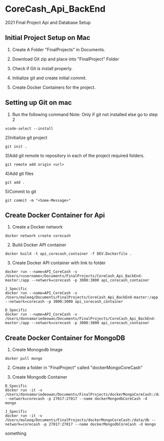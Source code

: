 # CoreCash_Api_BackEnd
2021 Final Project Api and Database Setup

## Initial Project Setup on Mac
1) Create A Folder "FinalProjects" in Documents.

2) Download Git zip and place into "FinalProject" Folder

3) Check if Git is install properly.

4) Initialize git and create initial commit.

5) Create Docker Containers for the project.


## Setting up Git on mac 
1) Run the following command Note: Only if git not installed else go to step 2
```
xcode-select --install
```

2)Initialize git project
```
git init .
```

3)Add git remote to repository in each of the project required folders.
```
git remote add origin <url>
```

4)Add git files
```
git add .
```
5)Commit to git
```
git commit -m "<Some-Message>"
```

## Create Docker Container for Api
1) Create a Docker network
```
docker network create corecash
```

2) Build Docker API container
```
docker build -t api_corecash_container -f DEV.Dockerfile .
```

3) Create Docker API container with link to folder
```
docker run --name=API_CoreCash -v /Users/<username>/Documents/FinalProjects/CoreCash_Api_BackEnd-master:/app --network=corecash -p 3000:3000 api_corecash_container

J_Specific 
docker run --name=API_CoreCash -v /Users/maleeq/Documents/FinalProjects/CoreCash_Api_BackEnd-master:/app --network=corecash -p 3000:3000 api_corecash_container

D_Specific
docker run --name=API_CoreCash -v /Users/donnamariedeowan/Documents/FinalProjects/CoreCash_Api_BackEnd-master:/app --network=corecash -p 3000:3000 api_corecash_container
```

## Create Docker Container for MongoDB

1) Create Monogodb Image
```
docker pull mongo
```

2) Create a folder in "FinalProject" called "dockerMongoCoreCash"

3) Create Mongodb Container
```
D_Specific
docker run -it -v /Users/donnamariedeowan/Documents/FinalProjects/dockerMongoCoreCash:/data/db --network=corecash -p 27017:27017 --name dockerMongodbCoreCash -d mongo

J_Specific
docker run -it -v /Users/maleeq/Documents/FinalProjects/dockerMongoCoreCash:/data/db --network=corecash -p 27017:27017 --name dockerMongodbCoreCash -d mongo
```
something

